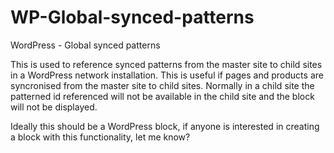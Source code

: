# WP-Global-synced-patterns
WordPress - Global synced patterns

This is used to reference synced patterns from the master site to child sites in a WordPress network installation. 
This is useful if pages and products are syncronised from the master site to child sites. 
Normally in a child site the patterned id referenced will not be available in the child site and the block will not be displayed.

Ideally this should be a WordPress block, if anyone is interested in creating a block with this functionality, let me know?
